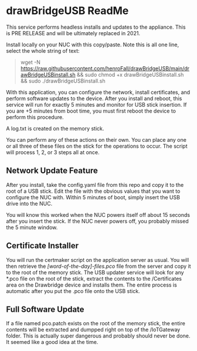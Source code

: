 # drawBridgeUSB ReadMe
This service performs headless installs and updates to the appliance. This is PRE RELEASE and will be ultimately replaced in 2021. 

Install locally on your NUC with this copy/paste. 
Note this is all one line, select the whole string of text:

> wget -N https://raw.githubusercontent.com/henroFall/drawBridgeUSB/main/drawBridgeUSBinstall.sh && sudo chmod +x drawBridgeUSBinstall.sh && sudo ./drawBridgeUSBinstall.sh

With this application, you can configure the network, install certificates, and perform software updates to the device. After you install and reboot, this service will run for exactly 5 minutes and monitor for USB stick insertion. If you are +5 minutes from boot time, you must first reboot the device to perform this procedure. 

A log.txt is created on the memory stick.

You can perform any of these actions on their own. You can place any one or all three of these files on the stick for the operations to occur. The script will process 1, 2, or 3 steps all at once. 

## Network Update Feature
After you install, take the config.yaml file from this repo and copy it to the root of a USB stick. Edit the file with the obvious values that you want to configure the NUC with. Within 5 minutes of boot, simply insert the USB drive into the NUC. 

You will know this worked when the NUC powers itself off about 15 seconds after you insert the stick. If the NUC never powers off, you probably missed the 5 minute window.

## Certificate Installer
You will run the certmaker script on the application server as usual. You will then retrieve the _[word-of-the-day]-files.pco_ file from the server and copy it to the root of the memory stick.
The USB updater service will look for any *.pco file on the root of the stick, extract the contents to the /Certificates area on the Drawbridge device and installs them. The entire process is automatic after you put the .pco file onto the USB stick.

## Full Software Update
If a file named pco.patch exists on the root of the memory stick, the entire contents will be extracted and dumpped right on top of the /IoTGateway folder. This is actually super dangerous and probably should never be done. It seemed like a good idea at the time.
 
